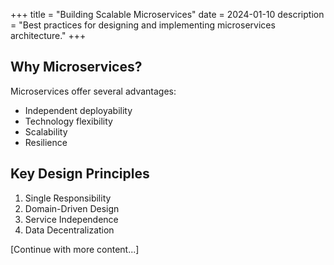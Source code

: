 +++
title = "Building Scalable Microservices"
date = 2024-01-10
description = "Best practices for designing and implementing microservices architecture."
+++

## Why Microservices?
Microservices offer several advantages:
- Independent deployability
- Technology flexibility
- Scalability
- Resilience

## Key Design Principles
1. Single Responsibility
2. Domain-Driven Design
3. Service Independence
4. Data Decentralization

[Continue with more content...]
